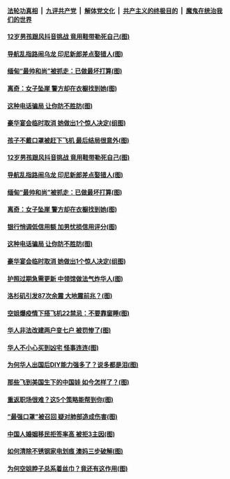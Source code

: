 ####  [法轮功真相](../../../../basic/blob/master/README.md?t=04100902) &nbsp;|&nbsp; [九评共产党](../../../../9ping.md/blob/master/README.md?t=04100902) &nbsp;|&nbsp; [解体党文化](../../../../jtdwh.md/blob/master/README.md?t=04100902)  &nbsp;|&nbsp; [共产主义的终极目的](../../../../gczydzjmd.md/blob/master/README.md?t=04100902) &nbsp;|&nbsp; [魔鬼在统治我们的世界](../../../../mgztzwmdsj.md/blob/master/README.md?t=04100902) 

#### [12岁男孩跟风抖音挑战 竟用鞋带勒死自己(图)](../pages/p3/968268.md?t=04100902) 

#### [导航乱指路闹乌龙 印尼新郎差点娶错人(图)](../pages/p3/968257.md?t=04100902) 

#### [缅甸“最帅和尚”被抓走：已做最坏打算(图)](../pages/p3/968231.md?t=04100902) 

#### [离奇：女子坠崖 警方却在衣橱找到她(图)](../pages/p3/968223.md?t=04100902) 

#### [这种电话骗局 让你防不胜防(图)](../pages/p3/968153.md?t=04100902) 

#### [豪华宴会临时取消 她做出1个惊人决定(组图)](../pages/p3/968168.md?t=04100902) 

#### [孩子不戴口罩被赶下飞机 最后结局很意外(图)](../pages/p3/968237.md?t=04100902) 

#### [12岁男孩跟风抖音挑战 竟用鞋带勒死自己(图)](../pages/p3/968268.md?t=04100902) 

#### [导航乱指路闹乌龙 印尼新郎差点娶错人(图)](../pages/p3/968257.md?t=04100902) 

#### [缅甸“最帅和尚”被抓走：已做最坏打算(图)](../pages/p3/968231.md?t=04100902) 

#### [离奇：女子坠崖 警方却在衣橱找到她(图)](../pages/p3/968223.md?t=04100902) 

#### [银行悄调低信用额 加男忧损信用评分(图)](../pages/p3/968190.md?t=04100902) 

#### [这种电话骗局 让你防不胜防(图)](../pages/p3/968153.md?t=04100902) 

#### [豪华宴会临时取消 她做出1个惊人决定(组图)](../pages/p3/968168.md?t=04100902) 

#### [护照过期急需更新 中领馆做法气炸华人(图)](../pages/p3/968131.md?t=04100902) 

#### [洛杉矶引发87次余震 大地震前兆？(图)](../pages/p3/968124.md?t=04100902) 

#### [空姐爆疫情下搭飞机22禁忌：不要靠窗睡(图)](../pages/p3/968051.md?t=04100902) 

#### [华人非法改建两户变七户 被罚惨了(图)](../pages/p3/968027.md?t=04100902) 

#### [华人不小心买到凶宅 怪事连连(图)](../pages/p3/968031.md?t=04100902) 

#### [为何华人出国后DIY能力强多了？说多都是泪(图)](../pages/p3/968015.md?t=04100902) 

#### [那些飞到美国生下的中国娃 如今怎样了？(图)](../pages/p3/968011.md?t=04100902) 

#### [重返职场很难？这5个策略能帮到你(图)](../pages/p3/967975.md?t=04100902) 

#### [“最强口罩”被召回 疑对肺部造成伤害(图)](../pages/p3/967950.md?t=04100902) 

#### [中国人婚姻移民拒签率高 被拒3主因(图)](../pages/p3/967939.md?t=04100902) 

#### [如何清除不锈钢家电划痕 澳妈三步破解(图)](../pages/p3/967942.md?t=04100902) 

#### [为何空姐脖子总系着丝巾？竟还有这作用(图)](../pages/p3/967934.md?t=04100902) 

